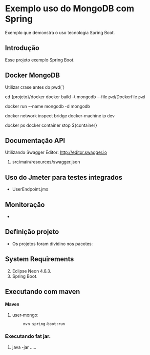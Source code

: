 Exemplo uso do MongoDB com Spring
====================
Exemplo que demonstra o uso tecnologia Spring Boot.


Introdução
------------

Esse projeto exemplo Spring Boot.


Docker MongoDB
------------
Utilizar crase antes do pwd(`)


cd {projeto}/docker
docker build -t mongodb --file `pwd`/Dockerfile `pwd`

docker run --name mongodb -d mongodb


docker network inspect bridge
docker-machine ip dev

docker ps
docker container stop ${container}

Documentação API
---------------------------------
Utilizando Swagger Editor: http://editor.swagger.io

1. src/main/resources/swagger.json


Uso do Jmeter para testes integrados
---------------------

* UserEndpoint.jmx

Monitoração
---------------------

 * 
 

Definição projeto
-------------------------------------


* Os projetos foram dividino nos pacotes:

	


System Requirements
-------------------

2. Eclipse Neon 4.6.3.
3. Spring Boot.

Executando com maven
-------------------

#### Maven

1. user-mongo:

			
			mvn spring-boot:run

          
### Executando fat jar.

1. java -jar ..... 


